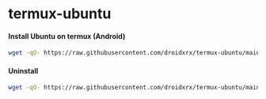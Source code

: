 # termux-ubuntu
#### Install Ubuntu on termux (Android)
```bash
wget -qO- https://raw.githubusercontent.com/droidxrx/termux-ubuntu/main/install-ubuntu.sh | bash
```

#### Uninstall
```bash
wget -qO- https://raw.githubusercontent.com/droidxrx/termux-ubuntu/main/uninstall-ubuntu.sh | bash
```
